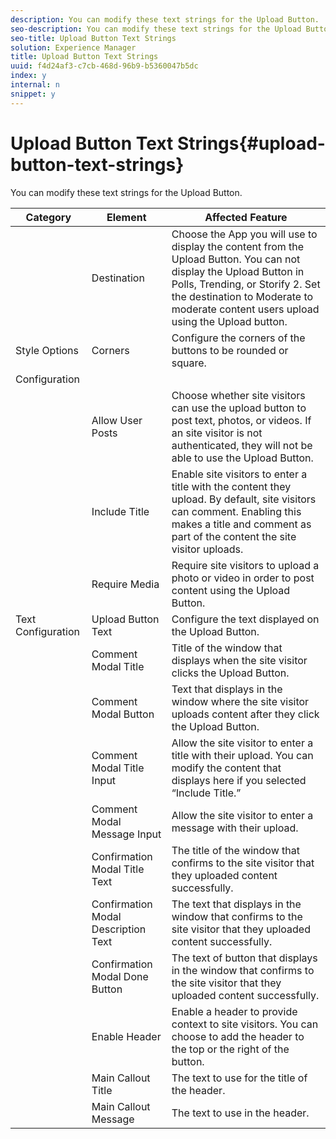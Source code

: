 ```yaml
---
description: You can modify these text strings for the Upload Button.
seo-description: You can modify these text strings for the Upload Button.
seo-title: Upload Button Text Strings
solution: Experience Manager
title: Upload Button Text Strings
uuid: f4d24af3-c7cb-468d-96b9-b5360047b5dc
index: y
internal: n
snippet: y
---
```


# Upload Button Text Strings{#upload-button-text-strings}

You can modify these text strings for the Upload Button.



|  Category | Element | Affected Feature |
|---|---|---|
|  | Destination | Choose the App you will use to display the content from the Upload Button. You can not display the Upload Button in Polls, Trending, or Storify 2. Set the destination to Moderate to moderate content users upload using the Upload button. |
|  Style Options | Corners | Configure the corners of the buttons to be rounded or square. |
|  Configuration | | |
|  | Allow User Posts | Choose whether site visitors can use the upload button to post text, photos, or videos. If an site visitor is not authenticated, they will not be able to use the Upload Button. |
|  | Include Title | Enable site visitors to enter a title with the content they upload. By default, site visitors can comment. Enabling this makes a title and comment as part of the content the site visitor uploads. |
|  | Require Media | Require site visitors to upload a photo or video in order to post content using the Upload Button. |
|  Text Configuration | Upload Button Text | Configure the text displayed on the Upload Button. |
|  | Comment Modal Title | Title of the window that displays when the site visitor clicks the Upload Button. |
|  | Comment Modal Button | Text that displays in the window where the site visitor uploads content after they click the Upload Button. |
|  | Comment Modal Title Input | Allow the site visitor to enter a title with their upload. You can modify the content that displays here if you selected “Include Title.” |
|  | Comment Modal Message Input | Allow the site visitor to enter a message with their upload. |
|  | Confirmation Modal Title Text | The title of the window that confirms to the site visitor that they uploaded content successfully. |
|  | Confirmation Modal Description Text | The text that displays in the window that confirms to the site visitor that they uploaded content successfully. |
|  | Confirmation Modal Done Button | The text of button that displays in the window that confirms to the site visitor that they uploaded content successfully. |
|  | Enable Header | Enable a header to provide context to site visitors. You can choose to add the header to the top or the right of the button. |
|  | Main Callout Title | The text to use for the title of the header. |
|  | Main Callout Message | The text to use in the header. |

